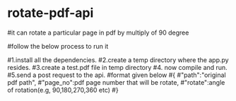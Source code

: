 # rotate-pdf-api
#it can rotate a particular page in pdf by multiply of 90 degree

#follow the below process to run it

#1.install all the dependencies.
#2.create a temp directory where the app.py resides.
#3.create a test.pdf file in temp directory
#4. now compile and run.
#5.send a post request to the api.
#format given below
#{
#"path":"original pdf path",
#"page_no":pdf page number that will be rotate,
#"rotate":angle of rotation(e.g, 90,180,270,360 etc)
#}

